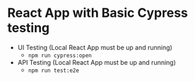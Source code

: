 # React App with Basic Cypress testing

* UI Testing (Local React App must be up and running)
  * `npm run cypress:open`
* API Testing (Local React App must be up and running)
  * `npm run test:e2e`
